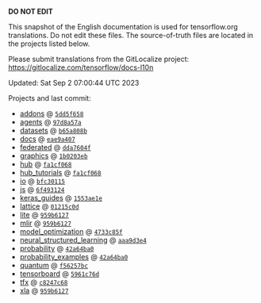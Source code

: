__DO NOT EDIT__

This snapshot of the English documentation is used for tensorflow.org
translations. Do not edit these files. The source-of-truth files are located in
the projects listed below.

Please submit translations from the GitLocalize project: https://gitlocalize.com/tensorflow/docs-l10n

Updated: Sat Sep  2 07:00:44 UTC 2023

Projects and last commit:

- [addons](https://github.com/tensorflow/addons/tree/master/docs) @ <a href='https://github.com/tensorflow/addons/commit/5dd5f65827c37e9b9b616b79ed93da856b57ffe5'><code>5dd5f658</code></a>
- [agents](https://github.com/tensorflow/agents/tree/master/docs) @ <a href='https://github.com/tensorflow/agents/commit/97d8a57aecf354d653e87bba8eadec6645f90782'><code>97d8a57a</code></a>
- [datasets](https://github.com/tensorflow/datasets/tree/master/docs) @ <a href='https://github.com/tensorflow/datasets/commit/b65a808b3a686d657b678daac3b19187bc854d4e'><code>b65a808b</code></a>
- [docs](https://github.com/tensorflow/docs/tree/master/site/en) @ <a href='https://github.com/tensorflow/docs/commit/eae9a407fd74f8caf7715134beddabc6fffdf8d7'><code>eae9a407</code></a>
- [federated](https://github.com/tensorflow/federated/tree/main/docs) @ <a href='https://github.com/tensorflow/federated/commit/dda7604f419b677894de1320bc1695d1830beb2c'><code>dda7604f</code></a>
- [graphics](https://github.com/tensorflow/graphics/tree/master/tensorflow_graphics/g3doc) @ <a href='https://github.com/tensorflow/graphics/commit/1b0203eb538f2b6a1013ec7736d0d548416f059a'><code>1b0203eb</code></a>
- [hub](https://github.com/tensorflow/hub/tree/master/docs) @ <a href='https://github.com/tensorflow/hub/commit/fa1cf068b9cf034b59e7cd59a6ac0ce7e21a4fd4'><code>fa1cf068</code></a>
- [hub_tutorials](https://github.com/tensorflow/hub/tree/master/examples/colab) @ <a href='https://github.com/tensorflow/hub/commit/fa1cf068b9cf034b59e7cd59a6ac0ce7e21a4fd4'><code>fa1cf068</code></a>
- [io](https://github.com/tensorflow/io/tree/master/docs) @ <a href='https://github.com/tensorflow/io/commit/bfc30115cde59d45b4957ff7ed649864cfa3f055'><code>bfc30115</code></a>
- [js](https://github.com/tensorflow/tfjs-website/tree/master/docs) @ <a href='https://github.com/tensorflow/tfjs-website/commit/6f4931248fac970a5da35a2988b5b0e17e0644d7'><code>6f493124</code></a>
- [keras_guides](https://github.com/tensorflow/docs/tree/snapshot-keras/site/en/guide/keras) @ <a href='https://github.com/tensorflow/docs/commit/1553ae1e4a149be71703e2ee60173b3d1e0e8c00'><code>1553ae1e</code></a>
- [lattice](https://github.com/tensorflow/lattice/tree/master/docs) @ <a href='https://github.com/tensorflow/lattice/commit/01215c0d057cdc73d4dd98301637c79b2a6f120f'><code>01215c0d</code></a>
- [lite](https://github.com/tensorflow/tensorflow/tree/master/tensorflow/lite/g3doc) @ <a href='https://github.com/tensorflow/tensorflow/commit/959b6127cffb9afe846824e26d9f5c3af56f1f6c'><code>959b6127</code></a>
- [mlir](https://github.com/tensorflow/tensorflow/tree/master/tensorflow/compiler/mlir/g3doc) @ <a href='https://github.com/tensorflow/tensorflow/commit/959b6127cffb9afe846824e26d9f5c3af56f1f6c'><code>959b6127</code></a>
- [model_optimization](https://github.com/tensorflow/model-optimization/tree/master/tensorflow_model_optimization/g3doc) @ <a href='https://github.com/tensorflow/model-optimization/commit/4733c85f21d1eb570fd575ea201cb211a485bfb0'><code>4733c85f</code></a>
- [neural_structured_learning](https://github.com/tensorflow/neural-structured-learning/tree/master/g3doc) @ <a href='https://github.com/tensorflow/neural-structured-learning/commit/aaa9d3e4733f3b551823b86f67cf8a572acfeb7d'><code>aaa9d3e4</code></a>
- [probability](https://github.com/tensorflow/probability/tree/main/tensorflow_probability/g3doc) @ <a href='https://github.com/tensorflow/probability/commit/42a64ba0d9e0973b1707fcd9b8bd8d14b2d4e3e5'><code>42a64ba0</code></a>
- [probability_examples](https://github.com/tensorflow/probability/tree/main/tensorflow_probability/examples/jupyter_notebooks) @ <a href='https://github.com/tensorflow/probability/commit/42a64ba0d9e0973b1707fcd9b8bd8d14b2d4e3e5'><code>42a64ba0</code></a>
- [quantum](https://github.com/tensorflow/quantum/tree/master/docs) @ <a href='https://github.com/tensorflow/quantum/commit/f56257bceb988b743790e1e480eac76fd036d4ff'><code>f56257bc</code></a>
- [tensorboard](https://github.com/tensorflow/tensorboard/tree/master/docs) @ <a href='https://github.com/tensorflow/tensorboard/commit/5961c76dca0fb9bb40d146f5ce13834ac29d8ddb'><code>5961c76d</code></a>
- [tfx](https://github.com/tensorflow/tfx/tree/master/docs) @ <a href='https://github.com/tensorflow/tfx/commit/c8247c68dc1b1de18349b769fc9b3091fe0a8267'><code>c8247c68</code></a>
- [xla](https://github.com/tensorflow/tensorflow/tree/master/tensorflow/compiler/xla/g3doc) @ <a href='https://github.com/tensorflow/tensorflow/commit/959b6127cffb9afe846824e26d9f5c3af56f1f6c'><code>959b6127</code></a>

